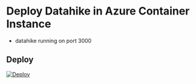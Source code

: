 # Deploy Datahike in Azure Container Instance

- datahike running on port 3000

## Deploy
  [![Deploy](https://get.pulumi.com/new/button.svg)](https://app.pulumi.com/new)

